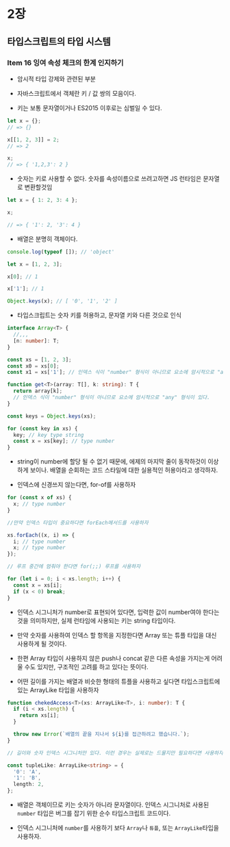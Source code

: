 # 2장

## 타입스크립트의 타입 시스템

### Item 16 잉여 속성 체크의 한계 인지하기

- 암시적 타입 강제와 관련된 부분

- 자바스크립트에서 객체란 키 / 값 쌍의 모음이다.

- 키는 보통 문자열이거나 ES2015 이후로는 심벌일 수 있다.

```js
let x = {};
// => {}

x[[1, 2, 3]] = 2;
// => 2

x;
// => { '1,2,3': 2 }
```

- 숫자는 키로 사용할 수 없다. 숫자를 속성이름으로 쓰려고하면 JS 런타임은 문자열로 변환할것임

```ts
let x = { 1: 2, 3: 4 };

x;

// => { '1': 2, '3': 4 }
```

- 배열은 분명히 객체이다.

```js
console.log(typeof []); // 'object'

let x = [1, 2, 3];

x[0]; // 1

x['1']; // 1

Object.keys(x); // [ '0', '1', '2' ]
```

- 타입스크립트는 숫자 키를 허용하고, 문자열 키와 다른 것으로 인식

```ts
interface Array<T> {
  //,,,
  [n: number]: T;
}

const xs = [1, 2, 3];
const x0 = xs[0];
const x1 = xs['1']; // 인덱스 식이 "number" 형식이 아니므로 요소에 암시적으로 "any" 형식이 있다.

function get<T>(array: T[], k: string): T {
  return array[k];
  // 인덱스 식이 "number" 형식이 아니므로 요소에 암시적으로 "any" 형식이 있다.
}

const keys = Object.keys(xs);

for (const key in xs) {
  key; // key type string
  const x = xs[key]; // type number
}
```

- string이 number에 할당 될 수 없기 때문에, 에제의 마지막 줄이 동작하것이 이상하게 보이나. 배열을 순회하는 코드 스타일에 대한 실용적인 허용이라고 생각하자.

- 인덱스에 신경쓰지 않는다면, for-of를 사용하자

```ts
for (const x of xs) {
  x; // type number
}

//만약 인덱스 타입이 중요하다면 forEach메서드를 사용하자

xs.forEach((x, i) => {
  i; // type number
  x; // type number
});

// 루프 중간에 멈춰야 한다면 for(;;) 루프를 사용하자

for (let i = 0; i < xs.length; i++) {
  const x = xs[i];
  if (x < 0) break;
}
```

- 인덱스 시그니처가 number로 표현되어 있다면, 입력한 값이 number여야 한다는 것을 의미하지만, 실제 런타임에 사용되는 키는 string 타입이다.

- 만약 숫자를 사용하여 인덱스 할 항목을 지정한다면 Array 또는 튜플 타입을 대신 사용하게 될 것이다.

- 한편 Array 타입이 사용하지 않은 push나 concat 같은 다른 속성을 가지는게 어려울 수도 있지만, 구조적인 고려를 하고 있다는 뜻이다.

- 어떤 길이를 가지는 배열과 비슷한 형태의 튜플을 사용하고 싶다면 타입스크립트에 있는 ArrayLike 타입을 사용하자

```ts
function chekedAccess<T>(xs: ArrayLike<T>, i: number): T {
  if (i < xs.length) {
    return xs[i];
  }

  throw new Error(`배열의 끝을 지나서 ${i}를 접근하려고 했습니다.`);
}

// 길이와 숫자 인덱스 시그니처만 있다. 이런 경우는 실제로는 드물지만 필요하다면 사용하자. 하지만 키는 여전히 문자열이다.

const tupleLike: ArrayLike<string> = {
  '0': 'A',
  '1': 'B',
  length: 2,
};
```

- 배열은 객체이므로 키는 숫자가 아니라 문자열이다. 인덱스 시그니처로 사용된 `number` 타입은 버그를 잡기 위한 순수 타입스크립트 코드이다.

- 인덱스 시그니처에 `number`를 사용하기 보다 `Array`나 `튜플`, 또는 `ArrayLike`타입을 사용하자.
